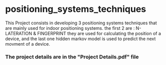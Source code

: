# positioning_systems_techniques 
This Project consists in developing 3 positioning  systems techniques that are mainly used for indoor positioning systems. the first 2 are : N-LATERATION &amp; FINGERPRINT they are used for calculating the position of a device, and the last one hidden markov model is used to predict the next movment of a device.

### The project details are in the "Project Details.pdf" file 
